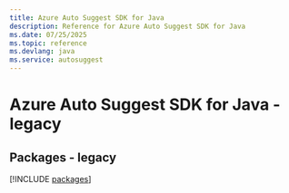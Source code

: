 ```yaml
---
title: Azure Auto Suggest SDK for Java
description: Reference for Azure Auto Suggest SDK for Java
ms.date: 07/25/2025
ms.topic: reference
ms.devlang: java
ms.service: autosuggest
---
```

# Azure Auto Suggest SDK for Java - legacy
## Packages - legacy
[!INCLUDE [packages](auto-suggest-index.md)]